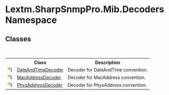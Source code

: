 # Lextm.SharpSnmpPro.Mib.Decoders Namespace

## Classes
&nbsp;<table><tr><th></th><th>Class</th><th>Description</th></tr><tr><td>![Public class](media/pubclass.gif "Public class")</td><td><a href="T_Lextm_SharpSnmpPro_Mib_Decoders_DateAndTimeDecoder">DateAndTimeDecoder</a></td><td>
Decoder for DateAndTime convention.</td></tr><tr><td>![Public class](media/pubclass.gif "Public class")</td><td><a href="T_Lextm_SharpSnmpPro_Mib_Decoders_MacAddressDecoder">MacAddressDecoder</a></td><td>
Decoder for MacAddress convention.</td></tr><tr><td>![Public class](media/pubclass.gif "Public class")</td><td><a href="T_Lextm_SharpSnmpPro_Mib_Decoders_PhysAddressDecoder">PhysAddressDecoder</a></td><td>
Decoder for PhysAddress convention.</td></tr></table>&nbsp;
